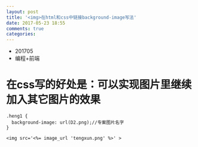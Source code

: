 ```yaml
---
layout: post
title: '<img>在html和css中链接background-image写法'
date: 2017-05-23 18:55
comments: true
categories: 
---
```

* 201705
* 编程+前端



# 在css写的好处是：可以实现图片里继续加入其它图片的效果

```
.heng1 {
  background-image: url(D2.png);//专案图片名字
}
```

```
<img src='<%= image_url 'tengxun.png' %>' >
```